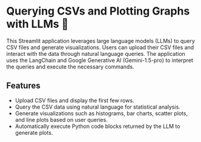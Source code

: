 # Querying CSVs and Plotting Graphs with LLMs 🤖

This Streamlit application leverages large language models (LLMs) to query CSV files and generate visualizations. Users can upload their CSV files and interact with the data through natural language queries. The application uses the LangChain and Google Generative AI (Gemini-1.5-pro) to interpret the queries and execute the necessary commands.

## Features

- Upload CSV files and display the first few rows.
- Query the CSV data using natural language for statistical analysis.
- Generate visualizations such as histograms, bar charts, scatter plots, and line plots based on user queries.
- Automatically execute Python code blocks returned by the LLM to generate plots.


